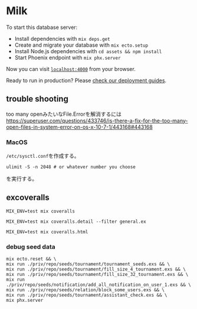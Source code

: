 # Milk

To start this database server:

  * Install dependencies with `mix deps.get`
  * Create and migrate your database with `mix ecto.setup`
  * Install Node.js dependencies with `cd assets && npm install`
  * Start Phoenix endpoint with `mix phx.server`

Now you can visit [`localhost:4000`](http://localhost:4000) from your browser.

Ready to run in production? Please [check our deployment guides](https://hexdocs.pm/phoenix/deployment.html).

## trouble shooting

too many openみたいなFile.Errorを解消するには
https://superuser.com/questions/433746/is-there-a-fix-for-the-too-many-open-files-in-system-error-on-os-x-10-7-1/443168#443168

### MacOS

`/etc/sysctl.conf`を作成する。

```
ulimit -S -n 2048 # or whatever number you choose
```
を実行する。

## excoveralls
```
MIX_ENV=test mix coveralls

MIX_ENV=test mix coveralls.detail --filter general.ex

MIX_ENV=test mix coveralls.html
```

### debug seed data
```
mix ecto.reset && \
mix run ./priv/repo/seeds/tournament/tournament_seeds.exs && \
mix run ./priv/repo/seeds/tournament/fill_size_4_tournament.exs && \
mix run ./priv/repo/seeds/tournament/fill_size_32_tournament.exs && \
mix run ./priv/repo/seeds/notification/add_all_notification_on_user_1.exs && \
mix run ./priv/repo/seeds/relation/block_some_users.exs && \
mix run ./priv/repo/seeds/tournament/assistant_check.exs && \
mix phx.server
```